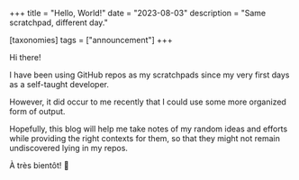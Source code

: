 +++
title = "Hello, World!"
date = "2023-08-03"
description = "Same scratchpad, different day."

[taxonomies]
tags = ["announcement"]
+++

Hi there!

I have been using GitHub repos as my scratchpads since my very first days as a self-taught developer.

However, it did occur to me recently that I could use some more organized form of output.

Hopefully, this blog will help me take notes of my random ideas and efforts
while providing the right contexts for them,
so that they might not remain undiscovered lying in my repos.

À très bientôt! 👋
